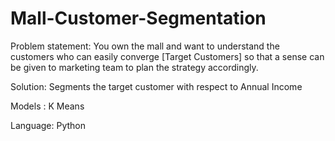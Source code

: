 # Mall-Customer-Segmentation
Problem statement: You own the mall and want to understand the customers who can easily converge [Target Customers] so that a  sense can be given to marketing team to plan the strategy accordingly.


Solution: Segments the target customer with respect to Annual Income 

Models : K Means

Language: Python
